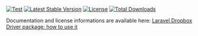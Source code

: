 [![Test](https://github.com/benjamincrozat/laravel-dropbox-driver/actions/workflows/test.yml/badge.svg)](https://github.com/benjamincrozat/laravel-dropbox-driver/actions/workflows/test.yml)
[![Latest Stable Version](https://poser.pugx.org/benjamincrozat/laravel-dropbox-driver/v/stable)](https://packagist.org/packages/benjamincrozat/laravel-dropbox-driver)
[![License](https://poser.pugx.org/benjamincrozat/laravel-dropbox-driver/license)](https://packagist.org/packages/benjamincrozat/laravel-dropbox-driver)
[![Total Downloads](https://poser.pugx.org/benjamincrozat/laravel-dropbox-driver/downloads)](https://packagist.org/packages/benjamincrozat/laravel-dropbox-driver)

Documentation and license informations are available here: [Laravel Dropbox Driver package: how to use it](https://benjamincrozat.com/laravel-dropbox-driver)

